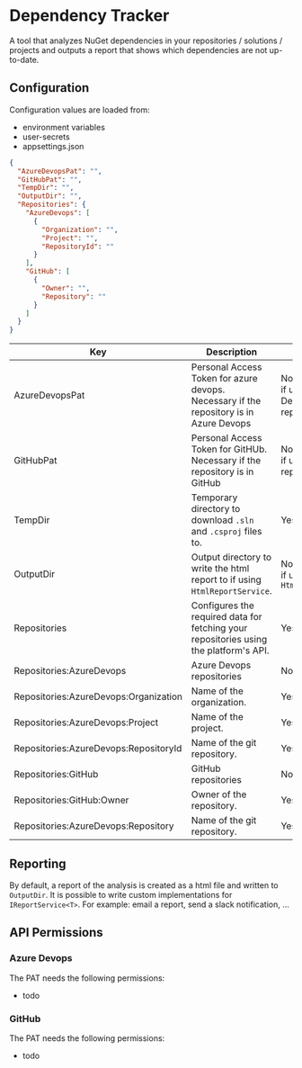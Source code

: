 ﻿# Dependency Tracker

A tool that analyzes NuGet dependencies in your repositories / solutions / projects and outputs a report that shows
which dependencies are not up-to-date.

## Configuration

Configuration values are loaded from:

- environment variables
- user-secrets
- appsettings.json

```json
{
  "AzureDevopsPat": "",
  "GitHubPat": "",
  "TempDir": "",
  "OutputDir": "",
  "Repositories": {
    "AzureDevops": [
      {
        "Organization": "",
        "Project": "",
        "RepositoryId": ""
      }
    ],
    "GitHub": [
      {
        "Owner": "",
        "Repository": ""
      }
    ]
  }
}
```

| Key                                   | Description                                                                            | Required                                             |
|---------------------------------------|----------------------------------------------------------------------------------------|------------------------------------------------------|
| AzureDevopsPat                        | Personal Access Token for azure devops. Necessary if the repository is in Azure Devops | No. Only required if using Azure Devops repositories |
| GitHubPat                             | Personal Access Token for GitHUb. Necessary if the repository is in GitHub             | No. Only required if using GitHub repositories       |
| TempDir                               | Temporary directory to download `.sln` and `.csproj` files to.                         | Yes                                                  |
| OutputDir                             | Output directory to write the html report to if using `HtmlReportService`.             | No. Only required if using `HtmlReportService`       |
| Repositories                          | Configures the required data for fetching your repositories using the platform's API.  | Yes                                                  |
| Repositories:AzureDevops              | Azure Devops repositories                                                              | No                                                   |
| Repositories:AzureDevops:Organization | Name of the organization.                                                              | Yes                                                  |
| Repositories:AzureDevops:Project      | Name of the project.                                                                   | Yes                                                  |
| Repositories:AzureDevops:RepositoryId | Name of the git repository.                                                            | Yes                                                  |
| Repositories:GitHub                   | GitHub repositories                                                                    | No                                                   |
| Repositories:GitHub:Owner             | Owner of the repository.                                                               | Yes                                                  |
| Repositories:AzureDevops:Repository   | Name of the git repository.                                                            | Yes                                                  |

## Reporting

By default, a report of the analysis is created as a html file and written to `OutputDir`.
It is possible to write custom implementations for `IReportService<T>`.
For example: email a report, send a slack notification, ...

## API Permissions

### Azure Devops

The PAT needs the following permissions:

- todo

### GitHub

The PAT needs the following permissions:

- todo
